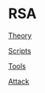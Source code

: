 # RSA

[Theory](RSA%20f2a2b/Theory%2096d5d.md)

[Scripts](RSA%20f2a2b/Scripts%20fa272.md)

[Tools](RSA%20f2a2b/Tools%20a7a94.md)

[Attack](RSA%20f2a2b/Attack%205c3d9.md)